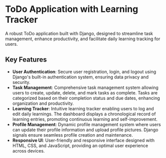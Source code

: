 # ToDo Application with Learning Tracker

A robust ToDo application built with Django, designed to streamline task management, enhance productivity, and facilitate daily learning tracking for users.

## Key Features

- **User Authentication**: Secure user registration, login, and logout using Django's built-in authentication system, ensuring data privacy and security.
- **Task Management**: Comprehensive task management system allowing users to create, update, delete, and mark tasks as complete. Tasks are categorized based on their completion status and due dates, enhancing organization and productivity.
- **Learning Tracker**: Intuitive learning tracker enabling users to log and edit daily learnings. The dashboard displays a chronological record of learning entries, promoting continuous learning and self-improvement.
- **Profile Management**: Dynamic profile management system where users can update their profile information and upload profile pictures. Django signals ensure seamless profile creation and maintenance.
- **Responsive UI**: User-friendly and responsive interface designed with HTML, CSS, and JavaScript, providing an optimal user experience across devices.
